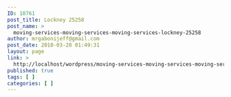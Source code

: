 ```yaml
---
ID: 10761
post_title: Lockney 25258
post_name: >
  moving-services-moving-services-moving-services-lockney-25258
author: mrgabonijeff@gmail.com
post_date: 2018-03-28 01:49:31
layout: page
link: >
  http://localhost/wordpress/moving-services-moving-services-moving-services-lockney-25258/
published: true
tags: [ ]
categories: [ ]
---
```

